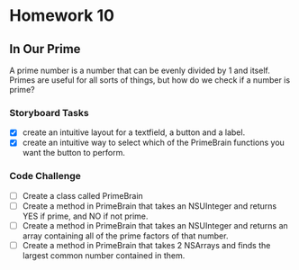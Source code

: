 # Homework 10

## In Our Prime

A prime number is a number that can be evenly divided by 1 and itself. Primes are useful for all sorts of things, but how do we check if a number is prime?

### Storyboard Tasks
* [x] create an intuitive layout for a textfield, a button and a label.
* [x] create an intuitive way to select which of the PrimeBrain functions you want the button to perform.

### Code Challenge
* [ ] Create a class called PrimeBrain
* [ ] Create a method in PrimeBrain that takes an NSUInteger and returns YES if prime, and NO if not prime.
* [ ] Create a method in PrimeBrain that takes an NSUInteger and returns an array containing all of the prime factors of that number.
* [ ] Create a method in PrimeBrain that takes 2 NSArrays and finds the largest common number contained in them.